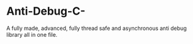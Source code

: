 # Anti-Debug-C-
A fully made, advanced, fully thread safe and asynchronous anti debug library all in one file.
